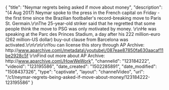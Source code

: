 {
    "title": "Neymar regrets being asked if move about money",
    "description": "(4 Aug 2017) Neymar spoke to the press in the French capital on Friday - the first time since the Brazilian footballer's record-breaking move to Paris St. Germain.\r\nThe 25-year-old striker said that he regretted that some people think the move to PSG was only motivated by money. \r\nHe was speaking at the Parc des Princes Stadium, a day after his 222 million-euro (262 million-US dollar) buy-out clause from Barcelona was activated.\r\n\r\n\r\nYou can license this story through AP Archive: http:\/\/www.aparchive.com\/metadata\/youtube\/087eae87850fa630aacaf11be2928c5f \r\nFind out more about AP Archive: http:\/\/www.aparchive.com\/HowWeWork",
    "channelid": "123184222",
    "videoid": "123195586",
    "date_created": "1502285891",
    "date_modified": "1508437326",
    "type": "captivate",
    "layout": "channelVideo",
    "url": "\/c1\/neymar-regrets-being-asked-if-move-about-money\/123184222-123195586"
}